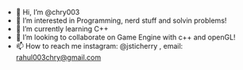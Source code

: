 - 👋 Hi, I’m @chry003
- 👀 I’m interested in Programming, nerd stuff and solvin problems!
- 🌱 I’m currently learning C++
- 💞️ I’m looking to collaborate on Game Engine with c++ and openGL! 
- 📫 How to reach me instagram: @jsticherry , email: rahul003chry@gmail.com

<!---
chry003/chry003 is a ✨ special ✨ repository because its `README.md` (this file) appears on your GitHub profile.
You can click the Preview link to take a look at your changes.
--->
